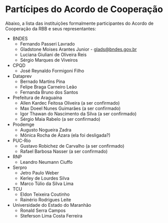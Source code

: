 # Partícipes do Acordo de Cooperação

Abaixo, a lista das instituições formalmente participantes do Acordo de Cooperação da RBB e seus representantes: 
- BNDES
  - Fernando Passeri Lavrado
  - Gladstone Moises Arantes Junior - glads@bndes.gov.br
  - Luciana Giuliani de Oliveira Reis
  - Sérgio Marques de Viveiros
- CPQD
  - José Reynaldo Formigoni Filho
- Dataprev
  - Bernado Martins Pina
  - Felipe Braga Carneiro Leão
  - Fernanda Bruno dos Santos
- Prefeitura de Araguaína
  - Allen Kardec Feitosa Oliveira (a ser confirmado) 
  - Max Doeel Nunes Guimarães (a ser confirmado) 
  - Igor Thawan do Nascimento da Silva (a ser confirmado) 
  - Sérgio Maia Rabelo (a ser confirmado) 
- Prodemge
  - Augusto Nogueira Zadra
  - Mônica Rocha de Ázara (ela foi desligada?)
- PUC-Rio 
  - Gustavo Robichez de Carvalho (a ser confirmado) 
  - Rafael Barbosa Nasser (a ser confirmado)
- RNP
  - Leandro Neumann Ciuffo
- Serpro
  - Jetro Paulo Weber
  - Kerley de Lourdes Silva
  - Marco Túlio da Silva Lima
- TCU
  - Eldon Teixeira Coutinho
  - Rainério Rodrigues Leite
- Universidade do Estado do Maranhão
  - Ronald Serra Campos
  - Steferson Lima Costa Ferreira

